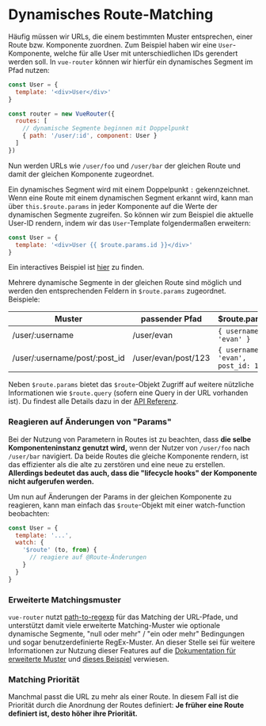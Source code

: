 # Dynamisches Route-Matching

Häufig müssen wir URLs, die einem bestimmten Muster entsprechen, einer Route bzw. Komponente zuordnen. Zum Beispiel haben wir eine `User`-Komponente, welche für alle User mit unterschiedlichen IDs gerendert werden soll. In `vue-router` können wir hierfür ein dynamisches Segment im Pfad nutzen:

``` js
const User = {
  template: '<div>User</div>'
}

const router = new VueRouter({
  routes: [
    // dynamische Segmente beginnen mit Doppelpunkt
    { path: '/user/:id', component: User }
  ]
})
```

Nun werden URLs wie `/user/foo` und `/user/bar` der gleichen Route und damit der gleichen Komponente zugeordnet.

Ein dynamisches Segment wird mit einem Doppelpunkt `:` gekennzeichnet. Wenn eine Route mit einem dynamischen Segment erkannt wird, kann man über `this.$route.params`  in jeder Komponente auf die Werte der dynamischen Segmente zugreifen. So können wir zum Beispiel die aktuelle User-ID rendern, indem wir das `User`-Template folgendermaßen erweitern:

``` js
const User = {
  template: '<div>User {{ $route.params.id }}</div>'
}
```

Ein interactives Beispiel ist [hier](http://jsfiddle.net/yyx990803/4xfa2f19/) zu finden.

Mehrere dynamische Segmente in der gleichen Route sind möglich und werden den entsprechenden Feldern in `$route.params` zugeordnet. Beispiele:

| Muster | passender Pfad | $route.params |
|---------|------|--------|
| /user/:username | /user/evan | `{ username: 'evan' }` |
| /user/:username/post/:post_id | /user/evan/post/123 | `{ username: 'evan', post_id: 123 }` |

Neben `$route.params` bietet das `$route`-Objekt Zugriff auf weitere nützliche Informationen wie `$route.query` (sofern eine Query in der URL vorhanden ist). Du findest alle Details dazu in der [API Referenz](../api/route-object.md).


### Reagieren auf Änderungen von "Params"

Bei der Nutzung von Parametern in Routes ist zu beachten, dass **die selbe Komponenteninstanz genutzt wird,** wenn der Nutzer von `/user/foo` nach `/user/bar` navigiert. Da beide Routes die gleiche Komponente rendern, ist das effizienter als die alte zu zerstören und eine neue zu erstellen. **Allerdings bedeutet das auch, dass die "lifecycle hooks" der Komponente nicht aufgerufen werden.**

Um nun auf Änderungen der Params in der gleichen Komponente zu reagieren, kann man einfach das `$route`-Objekt mit einer watch-function beobachten:

``` js
const User = {
  template: '...',
  watch: {
    '$route' (to, from) {
      // reagiere auf @Route-Änderungen
    }
  }
}
```

### Erweiterte Matchingsmuster

`vue-router` nutzt [path-to-regexp](https://github.com/pillarjs/path-to-regexp) für das Matching der URL-Pfade, und unterstützt damit viele erweiterte Matching-Muster wie optionale dynamische Segmente, "null oder mehr" / "ein oder mehr" Bedingungen und sogar benutzerdefinierte RegEx-Muster.
An dieser Stelle sei für weitere Informationen zur Nutzung dieser Features auf die [Dokumentation für erweiterte Muster](https://github.com/pillarjs/path-to-regexp#parameters) und [dieses Beispiel](https://github.com/vuejs/vue-router/blob/dev/examples/route-matching/app.js) verwiesen.

### Matching Priorität

Manchmal passt die URL zu mehr als einer Route. In diesem Fall ist die Priorität durch die Anordnung der Routes definiert: **Je früher eine Route definiert ist, desto höher ihre Priorität.**
